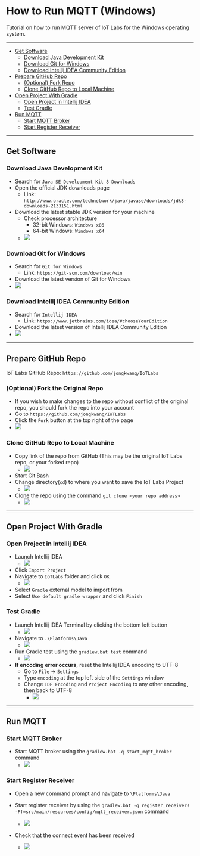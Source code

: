 # How to Run MQTT (Windows)
Tutorial on how to run MQTT server of IoT Labs for the Windows operating system.

----

- [Get Software](#get-software)
    - [Download Java Development Kit](#download-jdk)
    - [Download Git for Windows](#download-git)
    - [Download Intellij IDEA Community Edition](#download-intellij)
- [Prepare GitHub Repo](#prepare-github-repo)
    - [(Optional) Fork Repo](#fork)
    - [Clone GitHub Repo to Local Machine](#clone)
- [Open Project With Gradle](#open-project)
    - [Open Project in Intellij IDEA](#open-in-intellij)
    - [Test Gradle](#test-gradle)
- [Run MQTT](#run-mqtt)
    - [Start MQTT Broker](#start-mqtt-broker)
    - [Start Register Receiver](#start-register-receiver)

----

## <a name="get-software">Get Software

### <a name="download-jdk">Download Java Development Kit
- Search for `Java SE Development Kit 8 Downloads`
- Open the official JDK downloads page
    - Link: `http://www.oracle.com/technetwork/java/javase/downloads/jdk8-downloads-2133151.html`
- Download the latest stable JDK version for your machine
    - Check processor architecture
        - 32-bit Windows: `Windows x86`
        - 64-bit Windows: `Windows x64`
    - <img src="https://raw.githubusercontent.com/mjkim610/IoTLabs/master/assets/img/mqtt_tutorial_mjkim610/jdk.png">

### <a name="download-git">Download Git for Windows
- Search for `Git for Windows`
    - Link: `https://git-scm.com/download/win`
- Download the latest version of Git for Windows
- <img src="https://raw.githubusercontent.com/mjkim610/IoTLabs/master/assets/img/mqtt_tutorial_mjkim610/git.png">

### <a name="download-intellij">Download Intellij IDEA Community Edition
- Search for `Intellij IDEA`
    - Link: `https://www.jetbrains.com/idea/#chooseYourEdition`
- Download the latest version of Intellij IDEA Community Edition
- <img src="https://raw.githubusercontent.com/mjkim610/IoTLabs/master/assets/img/mqtt_tutorial_mjkim610/intellij.png">

----

## <a name="prepare-github-repo">Prepare GitHub Repo
IoT Labs GitHub Repo: `https://github.com/jongkwang/IoTLabs`

### <a name="fork">(Optional) Fork the Original Repo
- If you wish to make changes to the repo without conflict of the original repo, you should fork the repo into your account
- Go to `https://github.com/jongkwang/IoTLabs`
- Click the `Fork` button at the top right of the page
- <img src="https://raw.githubusercontent.com/mjkim610/IoTLabs/master/assets/img/mqtt_tutorial_mjkim610/fork.png">

### <a name="clone">Clone GitHub Repo to Local Machine
- Copy link of the repo from GitHub (This may be the original IoT Labs repo, or your forked repo)
    - <img src="https://raw.githubusercontent.com/mjkim610/IoTLabs/master/assets/img/mqtt_tutorial_mjkim610/github_get_link.png">
- Start Git Bash
- Change directory(`cd`) to where you want to save the IoT Labs Project
    - <img src="https://raw.githubusercontent.com/mjkim610/IoTLabs/master/assets/img/mqtt_tutorial_mjkim610/git_bash_cd.png">
- Clone the repo using the command `git clone <your repo address>`
    - <img src="https://raw.githubusercontent.com/mjkim610/IoTLabs/master/assets/img/mqtt_tutorial_mjkim610/git_bash_clone.png">

----

## <a name="open-project">Open Project With Gradle

### <a name="open-in-intellij">Open Project in Intellij IDEA
- Launch Intellij IDEA
    - <img src="https://raw.githubusercontent.com/mjkim610/IoTLabs/master/assets/img/mqtt_tutorial_mjkim610/intellij-splash.png">
- Click `Import Project`
- Navigate to `IoTLabs` folder and click `OK`
    - <img src="https://raw.githubusercontent.com/mjkim610/IoTLabs/master/assets/img/mqtt_tutorial_mjkim610/intellij-import.png">
- Select `Gradle` external model to import from
- Select `Use default gradle wrapper` and click `Finish`

### <a name="test-gradle">Test Gradle
- Launch Intellij IDEA Terminal by clicking the bottom left button
    - <img src="https://raw.githubusercontent.com/mjkim610/IoTLabs/master/assets/img/mqtt_tutorial_mjkim610/intellij-terminal.png">
- Navigate to `.\Platforms\Java`
    - <img src="https://raw.githubusercontent.com/mjkim610/IoTLabs/master/assets/img/mqtt_tutorial_mjkim610/intellij-navigate.png">
- Run Gradle test using the `gradlew.bat test` command
    - <img src="https://raw.githubusercontent.com/mjkim610/IoTLabs/master/assets/img/mqtt_tutorial_mjkim610/intellij-test.png">
- **If encoding error occurs**, reset the Intellij IDEA encoding to UTF-8
    - Go to `File` -> `Settings`
    - Type `encoding` at the top left side of the `Settings` window
    - Change `IDE Encoding` and `Project Encoding` to any other encoding, then back to UTF-8
        - <img src="https://raw.githubusercontent.com/mjkim610/IoTLabs/master/assets/img/mqtt_tutorial_mjkim610/intellij-encoding.png">

----

## <a name="run-mqtt">Run MQTT

### <a name="start-mqtt-broker">Start MQTT Broker
- Start MQTT broker using the `gradlew.bat -q start_mqtt_broker` command
    - <img src="https://raw.githubusercontent.com/mjkim610/IoTLabs/master/assets/img/mqtt_tutorial_mjkim610/start-mqtt-broker.png">

### <a name="start-register-receiver">Start Register Receiver
- Open a new command prompt and navigate to `\Platforms\Java`
- Start register receiver by using the `gradlew.bat -q register_receivers -Pf=src/main/resources/config/mqtt_receiver.json` command
    - <img src="https://raw.githubusercontent.com/mjkim610/IoTLabs/master/assets/img/mqtt_tutorial_mjkim610/register-receiver.png">

- Check that the connect event has been received
    - <img src="https://raw.githubusercontent.com/mjkim610/IoTLabs/master/assets/img/mqtt_tutorial_mjkim610/connect-event-received.png">
